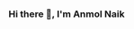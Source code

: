 ### Hi there 👋, I'm Anmol Naik

<!--
**anmolnaik7/anmolnaik7** is a ✨ _special_ ✨ repository because its `README.md` (this file) appears on your GitHub profile.

Here are some ideas to get you started:

- 🌱 I’m currently learning Java and SQL
- 👯 I’m looking to collaborate on Frontent Projects
- 💬 Ask me about Frontend Development
- 📫 How to reach me: 
- [Instagram](instagram.com/anmol__naik) || [Linkedin](https://www.linkedin.com/in/anmol-naik/)
- 😄 Pronouns: Anmol
- ⚡ Fun fact: I love Cooking
-->
